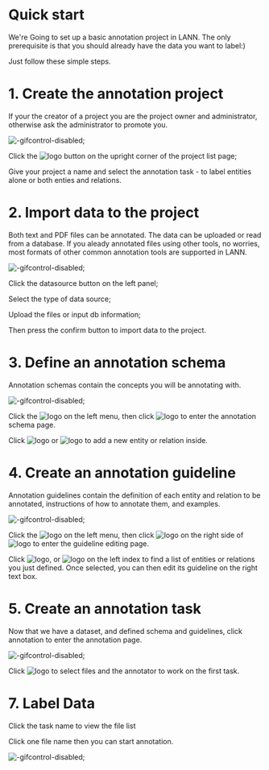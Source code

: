 # Quick start

We're Going to set up a basic annotation project in LANN. The only prerequisite is that you should already have the data you want to label:)

Just follow these simple steps.

# 1. Create the annotation project

If your the creator of a project you are the project owner and administrator, otherwise ask the administrator to promote you.

![](Lann_documents/docs/_gif/Create-project.gif "-gifcontrol-disabled;")

Click the ![logo](../_icon/Add-project.png ':size=120x40') button on the upright corner of the project list page;

Give your project a name and select the annotation task - to label entities alone or both enties and relations.

# 2.  Import data to the project

Both text and PDF files can be annotated. The data can be uploaded or read from a database. If you aleady annotated files using other tools, no worries, most formats of other common annotation tools are supported in LANN.

![](../_gif/Upload-annotated-files.gif "-gifcontrol-disabled;")

Click the datasource button on the left panel;

Select the type of data source;

Upload the files or input db information;

Then press the confirm button to import data to the project.

# 3.  Define an annotation schema

Annotation schemas contain the concepts you will be annotating with.

![](../_gif/Define-schema.gif "-gifcontrol-disabled;")

Click the ![logo](../_icon/Guideline.png ':size=130x40') on the left menu, then click ![logo](../_icon/Edit-entity-or-relation.png ':size=180x40') to enter the annotation schema page.

Click ![logo](../_icon/Add-entity.png ':size=80x40') or ![logo](../_icon/Add-relation.png ':size=100x40') to add a new entity or relation inside. 

# 4.  Create an annotation guideline

Annotation guidelines contain the definition of each entity and relation to be annotated, instructions of how to annotate them, and examples.

![](../_gif/Create-guideline.gif "-gifcontrol-disabled;")

Click the ![logo](../_icon/Guideline.png ':size=130x40') on the left menu, then click ![logo](../_icon/Edit-guideline.png ':size=130x50') on the right side of ![logo](../_icon/Guideline.png ':size=130x40') to enter the guideline editing page.

Click ![logo](../_icon/Entity.png ':size=100x40'), or ![logo](../_icon/Relation.png ':size=100x40') on the left index to find a list of entities or relations you just defined. Once selected, you can then edit its guideline on the right text box.


# 5.  Create an annotation task

Now that we have a dataset, and defined schema and guidelines, click annotation to enter the annotation page.

![](../_gif/Create-task.gif "-gifcontrol-disabled;")

Click ![logo](../_icon/Add-task.png ':size=90x50') to select files and the annotator to work on the first task.

# 7.  Label Data

Click the task name to view the file list

Click one file name then you can start annotation.

![](../_gif/Assign-entity.gif "-gifcontrol-disabled;")

